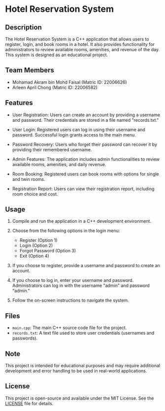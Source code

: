 # Hotel Reservation System

## Description

The Hotel Reservation System is a C++ application that allows users to register, login, and book rooms in a hotel. It also provides functionality for administrators to review available rooms, amenities, and revenue of the day. This system is designed as an educational project.

## Team Members

- Mohamad Akram bin Mohd Faisal (Matric ID: 22006626)
- Arleen April Chong (Matric ID: 22006582)

## Features

- User Registration: Users can create an account by providing a username and password. Their credentials are stored in a file named "records.txt."

- User Login: Registered users can log in using their username and password. Successful login grants access to the main menu.

- Password Recovery: Users who forget their password can recover it by providing their remembered username.

- Admin Features: The application includes admin functionalities to review available rooms, amenities, and daily revenue.

- Room Booking: Registered users can book rooms with options for single and twin rooms.

- Registration Report: Users can view their registration report, including room choice and cost.

## Usage

1. Compile and run the application in a C++ development environment.

2. Choose from the following options in the login menu:
   - Register (Option 1)
   - Login (Option 2)
   - Forgot Password (Option 3)
   - Exit (Option 4)

3. If you choose to register, provide a username and password to create an account.

4. If you choose to log in, enter your username and password. Administrators can log in with the username "admin" and password "admin."

5. Follow the on-screen instructions to navigate the system.

## Files

- `main.cpp`: The main C++ source code file for the project.
- `records.txt`: A text file used to store user credentials (usernames and passwords).

## Note

This project is intended for educational purposes and may require additional development and error handling to be used in real-world applications.

## License

This project is open-source and available under the MIT License. See the [LICENSE](LICENSE) file for details.
